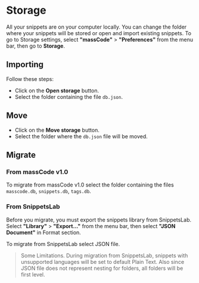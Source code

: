 # Storage

All your snippets are on your computer locally. You can change the folder where your snippets will be stored or open and import existing snippets. To go to Storage settings, select **"massCode"** > **"Preferences"** from the menu bar, then go to **Storage**.

## Importing

Follow these steps:

- Click on the **Open storage** button.
- Select the folder containing the file `db.json`.

## Move

- Click on the **Move storage** button.
- Select the folder where the `db.json` file will be moved.

## Migrate

### From massCode v1.0

To migrate from massCode v1.0 select the folder containing the files `masscode.db`, `snippets.db`, `tags.db`.

### From SnippetsLab

Before you migrate, you must export the snippets library from SnippetsLab. Select **"Library"** > **"Export..."** from the menu bar, then select **"JSON Document"** in Format section.

To migrate from SnippetsLab select JSON file.

> Some Limitations. During migration from SnippetsLab, snippets with unsupported languages will be set to default Plain Text. Also since JSON file does not represent nesting for folders, all folders will be first level.
